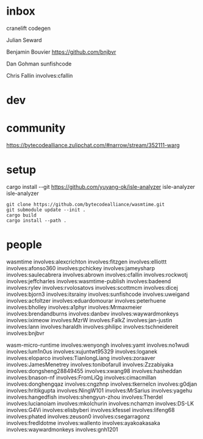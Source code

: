

# inbox

cranelift codegen

Julian Seward

Benjamin Bouvier
https://github.com/bnjbvr

Dan Gohman
sunfishcode

Chris Fallin
involves:cfallin

# dev



# community

https://bytecodealliance.zulipchat.com/#narrow/stream/352111-warg

# setup

cargo install --git  https://github.com/yuyang-ok/isle-analyzer isle-analyzer
isle-analyzer

```
git clone https://github.com/bytecodealliance/wasmtime.git
git submodule update --init .
cargo build
cargo install --path .
```

# people


wasmtime
involves:alexcrichton
involves:fitzgen
involves:elliottt
involves:afonso360
involves:pchickey
involves:jameysharp
involves:saulecabrera
involves:abrown
involves:cfallin
involves:rockwotj
involves:jeffcharles
involves:wasmtime-publish
involves:badeend
involves:rylev
involves:rvolosatovs
involves:scottmcm
involves:dicej
involves:bjorn3
involves:itsrainy
involves:sunfishcode
involves:uweigand
involves:acfoltzer
involves:eduardomourar
involves:peterhuene
involves:bholley
involves:a1phyr
involves:Mrmaxmeier
involves:brendandburns
involves:danbev
involves:waywardmonkeys
involves:iximeow
involves:MzrW
involves:FalkZ
involves:jan-justin
involves:lann
involves:haraldh
involves:philipc
involves:tschneidereit
involves:bnjbvr




wasm-micro-runtime
involves:wenyongh
involves:yamt
involves:no1wudi
involves:lum1n0us
involves:xujuntwt95329
involves:loganek
involves:eloparco
involves:TianlongLiang
involves:zoraaver
involves:JamesMenetrey
involves:tonibofarull
involves:Zzzabiyaka
involves:dongsheng28849455
involves:xwang98
involves:hasheddan
involves:bnason-nf
involves:FromLiQg
involves:cimacmillan
involves:donghengqaz
involves:cngzhnp
involves:tkernelcn
involves:g0djan
involves:hritikgupta
involves:NingW101
involves:MrSarius
involves:yagehu
involves:hangedfish
involves:shengyun-zhou
involves:Therdel
involves:lucianoiam
involves:mkolchurin
involves:nchamzn
involves:DS-LK
involves:G4Vi
involves:elisbyberi
involves:kfessel
involves:lifeng68
involves:phated
involves:zeuson0
involves:csegarragonz
involves:fredldotme
involves:wallento
involves:ayakoakasaka
involves:waywardmonkeys
involves:gnh1201